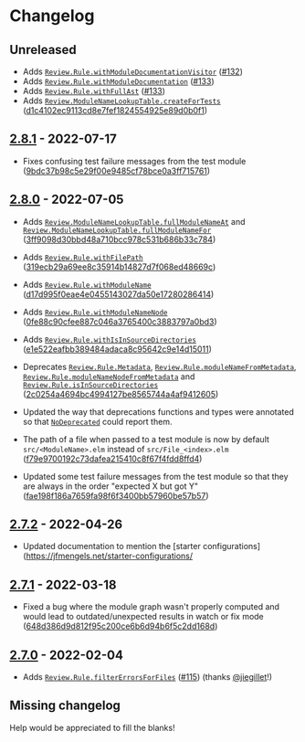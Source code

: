 # Changelog

## Unreleased

- Adds [`Review.Rule.withModuleDocumentationVisitor`](https://package.elm-lang.org/packages/jfmengels/elm-review/latest/Review-Rule#withModuleDocumentationVisitor) ([#132](https://github.com/jfmengels/elm-review/pull/132))
- Adds [`Review.Rule.withModuleDocumentation`](https://package.elm-lang.org/packages/jfmengels/elm-review/latest/Review-Rule#withModuleDocumentation) ([#133](https://github.com/jfmengels/elm-review/pull/133))
- Adds [`Review.Rule.withFullAst`](https://package.elm-lang.org/packages/jfmengels/elm-review/latest/Review-Rule#withFullAst) ([#133](https://github.com/jfmengels/elm-review/pull/133))
- Adds [`Review.ModuleNameLookupTable.createForTests`](https://package.elm-lang.org/packages/jfmengels/elm-review/latest/Review-ModuleNameLookupTable#createForTests) ([d1c4102ec9113cd8e7fef1824554925e89d0b0f1])


## [2.8.1] - 2022-07-17

- Fixes confusing test failure messages from the test module ([9bdc37b98c5e29f00e9485cf78bce0a3ff715761])


## [2.8.0] - 2022-07-05

- Adds [`Review.ModuleNameLookupTable.fullModuleNameAt`](https://package.elm-lang.org/packages/jfmengels/elm-review/latest/Review-ModuleNameLookupTable#fullModuleNameAt) and [`Review.ModuleNameLookupTable.fullModuleNameFor`](https://package.elm-lang.org/packages/jfmengels/elm-review/latest/Review-ModuleNameLookupTable#fullModuleNameFor) ([3ff9098d30bbd48a710bcc978c531b686b33c784])

- Adds [`Review.Rule.withFilePath`](https://package.elm-lang.org/packages/jfmengels/elm-review/latest/Review-Rule#withFilePath) ([319ecb29a69ee8c35914b14827d7f068ed48669c])
- Adds [`Review.Rule.withModuleName`](https://package.elm-lang.org/packages/jfmengels/elm-review/latest/Review-Rule#withModuleName) ([d17d995f0eae4e0455143027da50e17280286414])
- Adds [`Review.Rule.withModuleNameNode`](https://package.elm-lang.org/packages/jfmengels/elm-review/latest/Review-Rule#withModuleNameNode) ([0fe88c90cfee887c046a3765400c3883797a0bd3])
- Adds [`Review.Rule.withIsInSourceDirectories`](https://package.elm-lang.org/packages/jfmengels/elm-review/latest/Review-Rule#withIsInSourceDirectories) ([e1e522eafbb389484adaca8c95642c9e14d15011])
- Deprecates [`Review.Rule.Metadata`](https://package.elm-lang.org/packages/jfmengels/elm-review/2.8.0/Review-Rule#Metadata), [`Review.Rule.moduleNameFromMetadata`](https://package.elm-lang.org/packages/jfmengels/elm-review/2.8.0/Review-Rule#moduleNameFromMetadata), [`Review.Rule.moduleNameNodeFromMetadata`](https://package.elm-lang.org/packages/jfmengels/elm-review/2.8.0/Review-Rule#moduleNameNodeFromMetadata) and [`Review.Rule.isInSourceDirectories`](https://package.elm-lang.org/packages/jfmengels/elm-review/2.8.0/Review-Rule#isInSourceDirectories) ([2c0254a4694bc4994127be8565744a4af9412605])
- Updated the way that deprecations functions and types were annotated so that [`NoDeprecated`] could report them.

- The path of a file when passed to a test module is now by default `src/<ModuleName>.elm` instead of `src/File_<index>.elm` ([f79e9700192c73dafea215410c8f67f4fdd8ffd4])
- Updated some test failure messages from the test module so that they are always in the order "expected X but got Y" ([fae198f186a7659fa98f6f3400bb57960be57b57])


## [2.7.2] - 2022-04-26

- Updated documentation to mention the [starter configurations](https://jfmengels.net/starter-configurations/

## [2.7.1] - 2022-03-18

- Fixed a bug where the module graph wasn't properly computed and would lead to outdated/unexpected results in watch or fix mode ([648d386d9d812f95c200ce6b6d94b6f5c2dd168d])


## [2.7.0] - 2022-02-04

- Adds [`Review.Rule.filterErrorsForFiles`](https://package.elm-lang.org/packages/jfmengels/elm-review/latest/Review-Rule#filterErrorsForFiles) ([#115](https://github.com/jfmengels/elm-review/pull/115)) (thanks [@jiegillet](https://github.com/jiegillet)!)


## Missing changelog

Help would be appreciated to fill the blanks!

[`NoDeprecated`]: (https://package.elm-lang.org/packages/jfmengels/elm-review-common/latest/NoDeprecated)

[2.8.1]: https://github.com/jfmengels/elm-review/releases/tag/2.8.1
[2.8.0]: https://github.com/jfmengels/elm-review/releases/tag/2.8.0
[2.7.2]: https://github.com/jfmengels/elm-review/releases/tag/2.7.2
[2.7.1]: https://github.com/jfmengels/elm-review/releases/tag/2.7.1
[2.7.0]: https://github.com/jfmengels/elm-review/releases/tag/2.7.0

[9bdc37b98c5e29f00e9485cf78bce0a3ff715761]: https://github.com/jfmengels/elm-review/commit/9bdc37b98c5e29f00e9485cf78bce0a3ff715761
[319ecb29a69ee8c35914b14827d7f068ed48669c]: https://github.com/jfmengels/elm-review/commit/319ecb29a69ee8c35914b14827d7f068ed48669c
[d17d995f0eae4e0455143027da50e17280286414]: https://github.com/jfmengels/elm-review/commit/d17d995f0eae4e0455143027da50e17280286414
[0fe88c90cfee887c046a3765400c3883797a0bd3]: https://github.com/jfmengels/elm-review/commit/0fe88c90cfee887c046a3765400c3883797a0bd3
[e1e522eafbb389484adaca8c95642c9e14d15011]: https://github.com/jfmengels/elm-review/commit/e1e522eafbb389484adaca8c95642c9e14d15011
[3ff9098d30bbd48a710bcc978c531b686b33c784]: https://github.com/jfmengels/elm-review/commit/3ff9098d30bbd48a710bcc978c531b686b33c784
[2c0254a4694bc4994127be8565744a4af9412605]: https://github.com/jfmengels/elm-review/commit/2c0254a4694bc4994127be8565744a4af9412605
[f79e9700192c73dafea215410c8f67f4fdd8ffd4]: https://github.com/jfmengels/elm-review/commit/f79e9700192c73dafea215410c8f67f4fdd8ffd4
[fae198f186a7659fa98f6f3400bb57960be57b57]: https://github.com/jfmengels/elm-review/commit/fae198f186a7659fa98f6f3400bb57960be57b57
[648d386d9d812f95c200ce6b6d94b6f5c2dd168d]: https://github.com/jfmengels/elm-review/commit/648d386d9d812f95c200ce6b6d94b6f5c2dd168d
[d1c4102ec9113cd8e7fef1824554925e89d0b0f1]: https://github.com/jfmengels/elm-review/commit/d1c4102ec9113cd8e7fef1824554925e89d0b0f1
